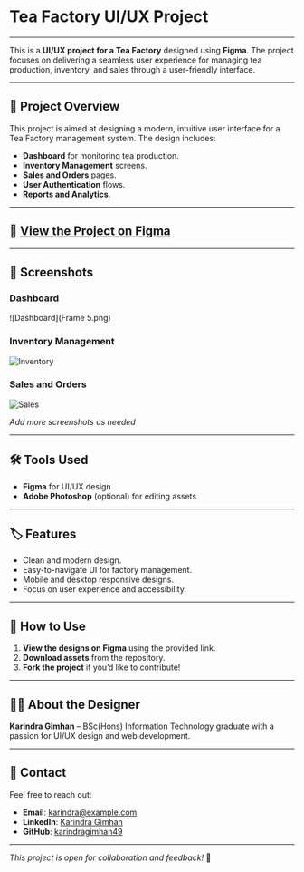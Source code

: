 # Tea Factory UI/UX Project

---

This is a **UI/UX project for a Tea Factory** designed using **Figma**. The project focuses on delivering a seamless user experience for managing tea production, inventory, and sales through a user-friendly interface.

---

## 📌 Project Overview  
This project is aimed at designing a modern, intuitive user interface for a Tea Factory management system. The design includes:

- **Dashboard** for monitoring tea production.  
- **Inventory Management** screens.  
- **Sales and Orders** pages.  
- **User Authentication** flows.  
- **Reports and Analytics**.

---

## 🔗 [View the Project on Figma](https://figma.com/community/link-to-your-project)  

---

## 📸 Screenshots  

### Dashboard  
![Dashboard](Frame 5.png)  

### Inventory Management  
![Inventory](path/to/your/inventory-image.jpg)  

### Sales and Orders  
![Sales](path/to/your/sales-image.jpg)  

*Add more screenshots as needed*

---

## 🛠️ Tools Used  
- **Figma** for UI/UX design  
- **Adobe Photoshop** (optional) for editing assets  

---

## 🏷️ Features  
- Clean and modern design.  
- Easy-to-navigate UI for factory management.  
- Mobile and desktop responsive designs.  
- Focus on user experience and accessibility.

---

## 📄 How to Use  
1. **View the designs on Figma** using the provided link.  
2. **Download assets** from the repository.  
3. **Fork the project** if you’d like to contribute!  

---

## 🧑‍💻 About the Designer  
**Karindra Gimhan** – BSc(Hons) Information Technology graduate with a passion for UI/UX design and web development.

---

## 📧 Contact  
Feel free to reach out:  
- **Email**: [karindra@example.com](mailto:karindra@example.com)  
- **LinkedIn**: [Karindra Gimhan](https://linkedin.com/in/karindragimhan)  
- **GitHub**: [karindragimhan49](https://github.com/karindragimhan49)  

---  
*This project is open for collaboration and feedback!* 🚀

